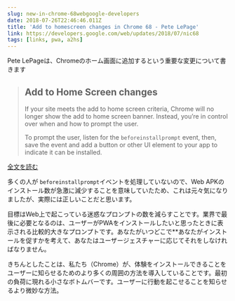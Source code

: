 ```yaml
---
slug: new-in-chrome-68webgoogle-developers
date: 2018-07-26T22:46:46.011Z
title: 'Add to homescreen changes in Chrome 68 - Pete LePage'
link: https://developers.google.com/web/updates/2018/07/nic68
tags: [links, pwa, a2hs]
---
```

Pete LePageは、Chromeのホーム画面に追加するという重要な変更について書きます

> ## Add to Home Screen changes
> If your site meets the add to home screen criteria, Chrome will no longer show the add to home screen banner. Instead, you&#x2019;re in control over when and how to prompt the user.
> 
> To prompt the user, listen for the `beforeinstallprompt` event, then, save the event and add a button or other UI element to your app to indicate it can be installed.


[全文を読む](https://developers.google.com/web/updates/2018/07/nic68)

多くの人が `beforeinstallprompt`イベントを処理していないので、Web APKのインストール数が急激に減少することを意味していたため、これは元々気になりましたが、実際には正しいことだと思います。

目標はWeb上で起こっている迷惑なプロンプトの数を減らすことです。業界で最後に必要となるのは、ユーザーがPWAをインストールしたいと思ったときに表示される比較的大きなプロンプトです。あなたがいつどこで**あなたがインストールを促すかを考えて、あなたはユーザージェスチャーに応じてそれをしなければなりません。

きちんとしたことは、私たち（Chrome）が、体験をインストールできることをユーザーに知らせるためのより多くの周囲の方法を導入していることです。最初の負荷に現れる小さなボトムバーです。ユーザーに行動を起こせることを知らせるより微妙な方法。
